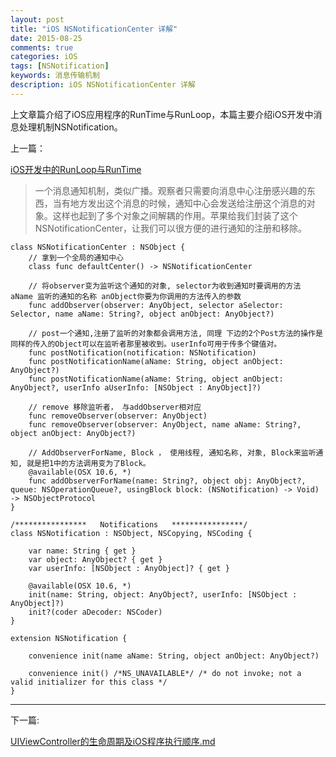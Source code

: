 ```yaml
---
layout: post
title: "iOS NSNotificationCenter 详解"
date: 2015-08-25
comments: true
categories: iOS
tags: [NSNotification]
keywords: 消息传输机制 
description: iOS NSNotificationCenter 详解
---
```


上文章篇介绍了iOS应用程序的RunTime与RunLoop，本篇主要介绍iOS开发中消息处理机制NSNotification。

上一篇：

[iOS开发中的RunLoop与RunTime](https://yyn835314557.github.io/ios/2015/08/20/iOS开发中的RunLoop,RunTime.html)


> 一个消息通知机制，类似广播。观察者只需要向消息中心注册感兴趣的东西，当有地方发出这个消息的时候，通知中心会发送给注册这个消息的对象。这样也起到了多个对象之间解耦的作用。苹果给我们封装了这个NSNotificationCenter，让我们可以很方便的进行通知的注册和移除。

```
class NSNotificationCenter : NSObject {
	// 拿到一个全局的通知中心
    class func defaultCenter() -> NSNotificationCenter

    // 将observer变为监听这个通知的对象, selector为收到通知时要调用的方法 aName 监听的通知的名称 anObject你要为你调用的方法传入的参数
    func addObserver(observer: AnyObject, selector aSelector: Selector, name aName: String?, object anObject: AnyObject?)
    
    // post一个通知,注册了监听的对象都会调用方法, 同理 下边的2个Post方法的操作是同样的传入的Object可以在监听者那里被收到。userInfo可用于传多个键值对。
    func postNotification(notification: NSNotification)
    func postNotificationName(aName: String, object anObject: AnyObject?)
    func postNotificationName(aName: String, object anObject: AnyObject?, userInfo aUserInfo: [NSObject : AnyObject]?)
    
    // remove 移除监听者， 与addObserver相对应
    func removeObserver(observer: AnyObject)
    func removeObserver(observer: AnyObject, name aName: String?, object anObject: AnyObject?)
    
    // AddObserverForName, Block ， 使用线程, 通知名称, 对象, Block来监听通知, 就是把1中的方法调用变为了Block。
    @available(OSX 10.6, *)
    func addObserverForName(name: String?, object obj: AnyObject?, queue: NSOperationQueue?, usingBlock block: (NSNotification) -> Void) -> NSObjectProtocol
}
```

```
/****************	Notifications	****************/
class NSNotification : NSObject, NSCopying, NSCoding {
    
    var name: String { get }
    var object: AnyObject? { get }
    var userInfo: [NSObject : AnyObject]? { get }
    
    @available(OSX 10.6, *)
    init(name: String, object: AnyObject?, userInfo: [NSObject : AnyObject]?)
    init?(coder aDecoder: NSCoder)
}

extension NSNotification {
    
    convenience init(name aName: String, object anObject: AnyObject?)
    
    convenience init() /*NS_UNAVAILABLE*/ /* do not invoke; not a valid initializer for this class */
}
```

***

下一篇:

[UIViewController的生命周期及iOS程序执行顺序.md](https://yyn835314557.github.io/ios/2015/08/30/UIViewController的生命周期及iOS程序执行顺序.html)